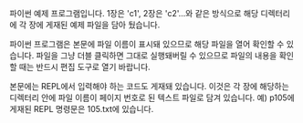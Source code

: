 파이썬 예제 프로그램입니다. 1장은 'c1', 2장은 'c2'...와 같은 방식으로
해당 디렉터리에 각 장에 게재된 예제 파일을 담아 뒀습니다.

파이썬 프로그램은 본문에 파일 이름이 표시돼 있으므로 해당 파일을 열어 확인할 수 있습니다.
파일을 그냥 더블 클릭하면 그대로 실행돼버릴 수 있으므로
파일의 내용을 확인할 때는 반드시 편집 도구로 열기 바랍니다.

본문에는 REPL에서 입력해야 하는 코드도 게재돼 있습니다.
이것은 각 장에 해당하는 디렉터리 안에 파일 이름이 페이지 번호로 된 텍스트 파일로 담겨 있습니다.
예) p105에 게재된 REPL 명령문은 105.txt에 있습니다.
